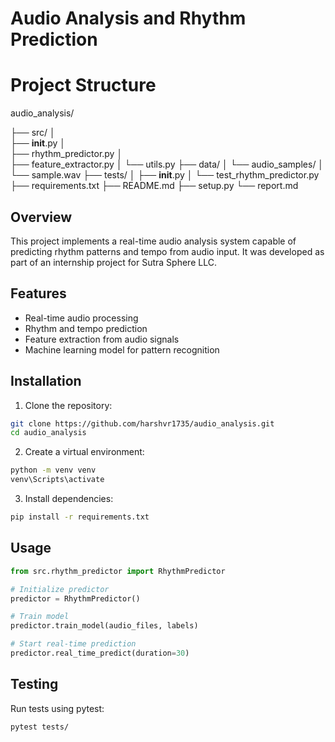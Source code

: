 # Audio Analysis and Rhythm Prediction

# Project Structure

audio_analysis/

├── src/
│   
├── __init__.py
│   
├── rhythm_predictor.py
│   
├── feature_extractor.py
│   └── utils.py
├── data/
│   └── audio_samples/
│       └── sample.wav
├── tests/
│   ├── __init__.py
│   └── test_rhythm_predictor.py
├── requirements.txt
├── README.md
├── setup.py
└── report.md

## Overview
This project implements a real-time audio analysis system capable of predicting rhythm patterns and tempo from audio input. It was developed as part of an internship project for Sutra Sphere LLC.

## Features
- Real-time audio processing
- Rhythm and tempo prediction
- Feature extraction from audio signals
- Machine learning model for pattern recognition

## Installation
1. Clone the repository:
```bash
git clone https://github.com/harshvr1735/audio_analysis.git
cd audio_analysis
```

2. Create a virtual environment:
```bash
python -m venv venv
venv\Scripts\activate
```

3. Install dependencies:
```bash
pip install -r requirements.txt
```

## Usage
```python
from src.rhythm_predictor import RhythmPredictor

# Initialize predictor
predictor = RhythmPredictor()

# Train model
predictor.train_model(audio_files, labels)

# Start real-time prediction
predictor.real_time_predict(duration=30)
```

## Testing
Run tests using pytest:
```bash
pytest tests/
```
